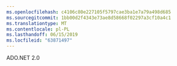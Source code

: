 ```yaml
---
ms.openlocfilehash: c4106c80e227105f5797cae3ba1e7a79a498d685
ms.sourcegitcommit: 1bb00d2f4343e73ae8d58668f02297a3cf10a4c1
ms.translationtype: MT
ms.contentlocale: pl-PL
ms.lasthandoff: 06/15/2019
ms.locfileid: "63871497"
---
```

ADO.NET 2.0